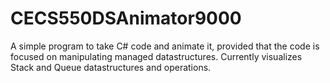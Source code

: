 # CECS550DSAnimator9000
A simple program to take C# code and animate it, provided that the code is focused on manipulating managed datastructures. Currently visualizes Stack and Queue datastructures and operations.
